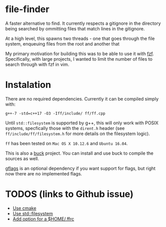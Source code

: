 # file-finder
A faster alternative to find. It currently respects a gitignore in the directory being searched
by ommitting files that match lines in the gitignore.

At a high level, this spawns two threads - one that goes through the file system, enqueuing files from the
root and another that 

My primary motivation for building this was to be able to use it with [fzf](https://github.com/junegunn/fzf).
Specifically, with large projects, I wanted to limit the number of files to search through with fzf in vim.

# Instalation
There are no required dependencies. Currently it can be compiled simply with:

`g++-7 -std=c++17 -O3 -Iff/include/ ff/ff.cpp`

Until `std::filesystem` is supported by g++, this will only work with POSIX systems, specfically those with
the `dirent.h` header (see `ff/include/ff/filesystem.h` for more details on the filesystem logic).

`ff` has been tested on `Mac OS X 10.12.6` and `Ubuntu 16.04`.

This is also a [buck](https://buckbuild.com/) project. You can install and use buck to compile the sources as well.

[gflags](https://github.com/gflags/gflags) is an optional dependency if you want support for flags,
but right now there are no implemented flags.

# TODOS (links to Github issue)
- [Use cmake](https://github.com/akshaynanavati/file-finder/issues/1)
- [Use std::filesystem](https://github.com/akshaynanavati/file-finder/issues/2)
- [Add option for a $HOME/.ffrc](https://github.com/akshaynanavati/file-finder/issues/3)
